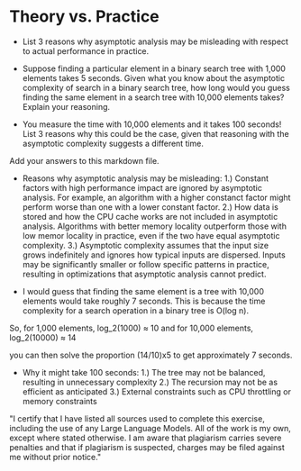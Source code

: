 # Theory vs. Practice

- List 3 reasons why asymptotic analysis may be misleading with respect to
  actual performance in practice.

- Suppose finding a particular element in a binary search tree with 1,000
  elements takes 5 seconds. Given what you know about the asymptotic complexity
  of search in a binary search tree, how long would you guess finding the same
  element in a search tree with 10,000 elements takes? Explain your reasoning.

- You measure the time with 10,000 elements and it takes 100 seconds! List 3
  reasons why this could be the case, given that reasoning with the asymptotic
  complexity suggests a different time.

Add your answers to this markdown file.

- Reasons why asymptotic analysis may be misleading:
1.) Constant factors with high performance impact are ignored by asymptotic analysis. For example, an algorithm with a higher constanct factor might perform worse than one with a lower constant factor.
2.) How data is stored and how the CPU cache works are not included in asymptotic analysis. Algorithms with better memory locality outperform those with low memor locality in practice, even if the two have equal asymptotic complexity.
3.) Asymptotic complexity assumes that the input size grows indefinitely and ignores how typical inputs are dispersed. Inputs may be significantly smaller or follow specific patterns in practice, resulting in optimizations that asymptotic analysis cannot predict.

- I would guess that finding the same element is a tree with 10,000 elements would take roughly 7 seconds. This is because the time complexity for a search operation in a binary tree is O(log n).

So, for 1,000 elements, log_2(1000) ≈ 10
and for 10,000 elements, log_2(10000) ≈ 14

you can then solve the proportion (14/10)x5 to get approximately 7 seconds.

- Why it might take 100 seconds:
  1.) The tree may not be balanced, resulting in unnecessary complexity
  2.) The recursion may not be as efficient as anticipated
  3.) External constraints such as CPU throttling or memory constraints

"I certify that I have listed all sources used to complete this exercise, including the use of any Large Language Models. All of the work is my own, except where stated otherwise. I am aware that plagiarism carries severe penalties and that if plagiarism is suspected, charges may be filed against me without prior notice."
